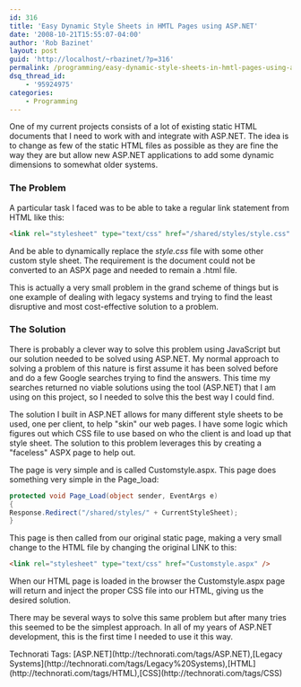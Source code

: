 ```yaml
---
id: 316
title: 'Easy Dynamic Style Sheets in HMTL Pages using ASP.NET'
date: '2008-10-21T15:55:07-04:00'
author: 'Rob Bazinet'
layout: post
guid: 'http://localhost/~rbazinet/?p=316'
permalink: /programming/easy-dynamic-style-sheets-in-hmtl-pages-using-asp-net/
dsq_thread_id:
    - '95924975'
categories:
    - Programming
---
```


One of my current projects consists of a lot of existing static HTML documents that I need to work with and integrate with ASP.NET. The idea is to change as few of the static HTML files as possible as they are fine the way they are but allow new ASP.NET applications to add some dynamic dimensions to somewhat older systems.

### The Problem

A particular task I faced was to be able to take a regular link statement from HTML like this:

```html
<link rel="stylesheet" type="text/css" href="/shared/styles/style.css" />
```

And be able to dynamically replace the *style.css* file with some other custom style sheet. The requirement is the document could not be converted to an ASPX page and needed to remain a .html file.

This is actually a very small problem in the grand scheme of things but is one example of dealing with legacy systems and trying to find the least disruptive and most cost-effective solution to a problem.

### The Solution

There is probably a clever way to solve this problem using JavaScript but our solution needed to be solved using ASP.NET. My normal approach to solving a problem of this nature is first assume it has been solved before and do a few Google searches trying to find the answers. This time my searches returned no viable solutions using the tool (ASP.NET) that I am using on this project, so I needed to solve this the best way I could find.

The solution I built in ASP.NET allows for many different style sheets to be used, one per client, to help "skin" our web pages. I have some logic which figures out which CSS file to use based on who the client is and load up that style sheet. The solution to this problem leverages this by creating a "faceless" ASPX page to help out.

The page is very simple and is called Customstyle.aspx. This page does something very simple in the Page\_load:

```csharp
protected void Page_Load(object sender, EventArgs e)
{
Response.Redirect("/shared/styles/" + CurrentStyleSheet);
}
```

This page is then called from our original static page, making a very small change to the HTML file by changing the original LINK to this:

```html
<link rel="stylesheet" type="text/css" href="Customstyle.aspx" />
```

When our HTML page is loaded in the browser the Customstyle.aspx page will return and inject the proper CSS file into our HTML, giving us the desired solution.

There may be several ways to solve this same problem but after many tries this seemed to be the simplest approach. In all of my years of ASP.NET development, this is the first time I needed to use it this way.

<div class="wlWriterSmartContent" id="scid:0767317B-992E-4b12-91E0-4F059A8CECA8:001b252f-8ec3-4830-99e3-6ee0a90c8234" style="padding-right: 0px; display: inline; padding-left: 0px; padding-bottom: 0px; margin: 0px; padding-top: 0px">Technorati Tags: [ASP.NET](http://technorati.com/tags/ASP.NET),[Legacy Systems](http://technorati.com/tags/Legacy%20Systems),[HTML](http://technorati.com/tags/HTML),[CSS](http://technorati.com/tags/CSS)</div>